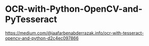 # OCR-with-Python-OpenCV-and-PyTesseract

https://medium.com/@jaafarbenabderrazak.info/ocr-with-tesseract-opencv-and-python-d2c4ec097866
